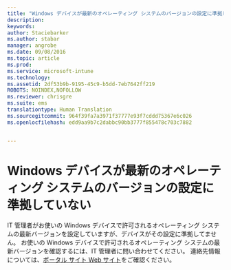 ```yaml
---
title: "Windows デバイスが最新のオペレーティング システムのバージョンの設定に準拠していない | Microsoft Intune"
description: 
keywords: 
author: Staciebarker
ms.author: stabar
manager: angrobe
ms.date: 09/08/2016
ms.topic: article
ms.prod: 
ms.service: microsoft-intune
ms.technology: 
ms.assetid: 2df53b9b-9195-45c9-b5dd-7eb7642ff219
ROBOTS: NOINDEX,NOFOLLOW
ms.reviewer: chrisgre
ms.suite: ems
translationtype: Human Translation
ms.sourcegitcommit: 964f39fa7a3971f37777e93f7cddd75367e6c026
ms.openlocfilehash: edd9aa9b7c2dabbc90bb3777f855478c703c7882


---
```



# Windows デバイスが最新のオペレーティング システムのバージョンの設定に準拠していない

IT 管理者がお使いの Windows デバイスで許可されるオペレーティング システムの最新バージョンを設定していますが、デバイスがその設定に準拠してません。 お使いの Windows デバイスで許可されるオペレーティング システムの最新バージョンを確認するには、IT 管理者に問い合わせてください。 連絡先情報については、[ポータル サイト Web サイト](http://portal.manage.microsoft.com)をご確認ください。



<!--HONumber=Oct16_HO2-->


